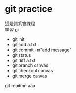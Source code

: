 # git practice

這是資策會課程   
練習 git


- git init
- git add a.txt
- git commit -m"add message"
- git status
- git diff a.txt
- git branch canvas
- git checkout canvas
- git merge canvas


git readme aaa